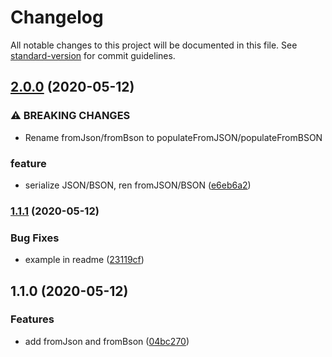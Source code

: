 # Changelog

All notable changes to this project will be documented in this file. See [standard-version](https://github.com/conventional-changelog/standard-version) for commit guidelines.

## [2.0.0](https://github.com/d-utils/data/compare/v1.1.1...v2.0.0) (2020-05-12)


### ⚠ BREAKING CHANGES

* Rename fromJson/fromBson to populateFromJSON/populateFromBSON

### feature

* serialize JSON/BSON, ren fromJSON/BSON ([e6eb6a2](https://github.com/d-utils/data/commit/e6eb6a2c269ab552897af3871eb53bebd9089af2))

### [1.1.1](https://github.com/d-utils/data/compare/v1.1.0...v1.1.1) (2020-05-12)


### Bug Fixes

* example in readme ([23119cf](https://github.com/d-utils/data/commit/23119cfe1a585a2b1e49cd014a622898c1cba106))

## 1.1.0 (2020-05-12)


### Features

* add fromJson and fromBson ([04bc270](https://github.com/d-utils/data/commit/04bc27046fe4901a2d0de694a5bd1cbf1e2370f8))
